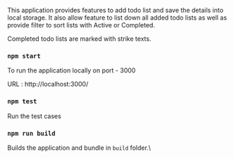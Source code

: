 This application provides features to add todo list and save the details into local storage. It also allow feature to list down all added todo lists as well as provide filter to sort lists with Active or Completed.

Completed todo lists are marked with strike texts.

### `npm start`

To run the application locally on port - 3000

URL : http://localhost:3000/

### `npm test`

Run the test cases

### `npm run build`

Builds the application and bundle in `build` folder.\
